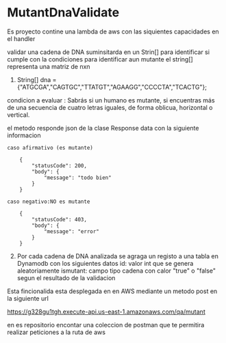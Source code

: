 # MutantDnaValidate
Es proyecto contine una lambda de aws con las siquientes capacidades en el handler

validar una cadena de DNA suminsitarda en un Strin[] para identificar si cumple con la condiciones para identificar aun mutante
el string[] representa una matriz de nxn

1. String[] dna = {"ATGCGA","CAGTGC","TTATGT","AGAAGG","CCCCTA","TCACTG"};

condicion a evaluar :
	Sabrás si un humano es mutante, si encuentras más de una secuencia de cuatro letras
	iguales, de forma oblicua, horizontal o vertical.
	
el metodo responde json de la clase Response data con la siguiente informacion 

	caso afirmativo (es mutante)
	
		{
			"statusCode": 200,
			"body": {
				"message": "todo bien"
			}
		}
		
	caso negativo:NO es mutante
	
		{
			"statusCode": 403,
			"body": {
				"message": "error"
			}
		}
		
2.  Por cada cadena de DNA analizada se agraga un registo a una tabla en Dynamodb con los siguientes datos
	id: valor int que se genera aleatoriamente
	ismutant: campo tipo cadena con calor "true" o "false" segun el resultado de la validacion 
		
Esta fincionalida esta desplegada en en AWS mediante un metodo post en la siguiente url

https://g328gu1tgh.execute-api.us-east-1.amazonaws.com/qa/mutant

en es repositorio encontar una coleccion de postman que te permitira realizar peticiones a la ruta de aws		
